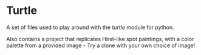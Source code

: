 <h1>Turtle</h1>
<p>A set of files used to play around with the <em>turtle</em> module for python.</p>
<p>Also contains a project that replicates Hirst-like spot paintings, with a color palette from a provided image - Try a clone with your own choice of image! </p>
